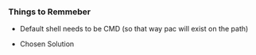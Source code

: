 ### Things to Remmeber 

- Default shell needs to be CMD (so that way pac will exist on the path)


- Chosen Solution
